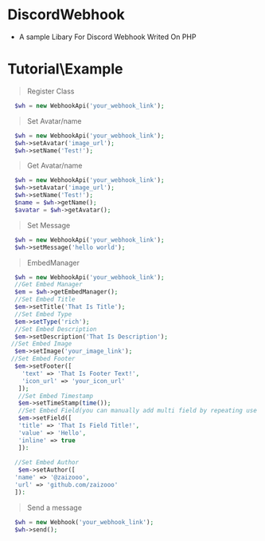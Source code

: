 # DiscordWebhook
- A sample Libary For Discord Webhook Writed On PHP
# Tutorial\Example
 > Register Class
```php
  $wh = new WebhookApi('your_webhook_link');
```

> Set Avatar/name
```php
  $wh = new WebhookApi('your_webhook_link');
  $wh->setAvatar('image_url');
  $wh->setName('Test!');
```
> Get Avatar/name
```php
  $wh = new WebhookApi('your_webhook_link');
  $wh->setAvatar('image_url');
  $wh->setName('Test!');
  $name = $wh->getName();
  $avatar = $wh->getAvatar();
```
> Set Message
```php
  $wh = new WebhookApi('your_webhook_link');
  $wh->setMessage('hello world');
```
> EmbedManager
```php
  $wh = new WebhookApi('your_webhook_link');
  //Get Embed Manager
  $em = $wh->getEmbedManager();
  //Set Embed Title
  $em->setTitle('That Is Title');
  //Set Embed Type
  $em->setType('rich');
  //Set Embed Description
  $em->setDescription('That Is Description');
 //Set Embed Image
  $em->setImage('your_image_link');
 //Set Embed Footer
  $em->setFooter([
    'text' => 'That Is Footer Text!',
    'icon_url' => 'your_icon_url'
   ]);
   //Set Embed Timestamp
   $em->setTimeStamp(time());
   //Set Embed Field(you can manually add multi field by repeating use setField function)
   $em->setField([
   'title' => 'That Is Field Title!',
   'value' => 'Hello',
   'inline' => true
   ]):
   
  //Set Embed Author
   $em->setAuthor([
  'name' => '@zaizooo',
  'url' => 'github.com/zaizooo'
  ]):
```
> Send a message
```php
  $wh = new Webhook('your_webhook_link');
  $wh->send();
```
